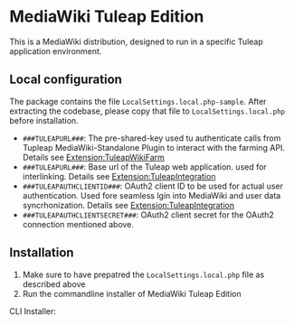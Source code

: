 # MediaWiki Tuleap Edition

This is a MediaWiki distribution, designed to run in a specific Tuleap application environment.

## Local configuration

The package contains the file `LocalSettings.local.php-sample`. After extracting the codebase, please copy that file to `LocalSettings.local.php` before installation.

- `###TULEAPURL###`: The pre-shared-key used tu authenticate calls from Tupleap MediaWiki-Standalone Plugin to interact with the farming API. Details see [Extension:TuleapWikiFarm](https://github.com/wikimedia/mediawiki-extensions-TuleapWikiFarm/blob/master/extension.json)
- `###TULEAPURL###`: Base url of the Tuleap web application. used for interlinking. Details see [Extension:TuleapIntegration](https://github.com/wikimedia/mediawiki-extensions-TuleapIntegration/blob/master/extension.json)
- `###TULEAPAUTHCLIENTID###`: OAuth2 client ID to be used for actual user authentication. Used fore seamless lgin into MediaWiki and user data syncrhonization. Details see [Extension:TuleapIntegration](https://github.com/wikimedia/mediawiki-extensions-TuleapIntegration/blob/master/extension.json)
- `###TULEAPAUTHCLIENTSECRET###`: OAuth2 client secret for the OAuth2 connection mentioned above.

## Installation

1. Make sure to have prepatred the `LocalSettings.local.php` file as described above
2. Run the commandline installer of MediaWiki Tuleap Edition

CLI Installer:
```sh

```